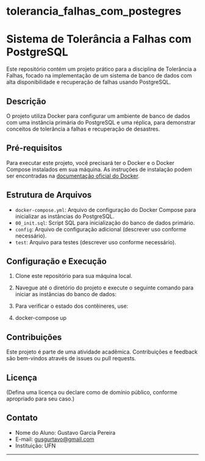 # tolerancia_falhas_com_postegres


# Sistema de Tolerância a Falhas com PostgreSQL

Este repositório contém um projeto prático para a disciplina de Tolerância a Falhas, focado na implementação de um sistema de banco de dados com alta disponibilidade e recuperação de falhas usando PostgreSQL.

## Descrição

O projeto utiliza Docker para configurar um ambiente de banco de dados com uma instância primária do PostgreSQL e uma réplica, para demonstrar conceitos de tolerância a falhas e recuperação de desastres.

## Pré-requisitos

Para executar este projeto, você precisará ter o Docker e o Docker Compose instalados em sua máquina. As instruções de instalação podem ser encontradas na [documentação oficial do Docker](https://docs.docker.com/get-docker/).

## Estrutura de Arquivos

- `docker-compose.yml`: Arquivo de configuração do Docker Compose para inicializar as instâncias do PostgreSQL.
- `00_init.sql`: Script SQL para inicialização do banco de dados primário.
- `config`: Arquivo de configuração adicional (descrever uso conforme necessário).
- `test`: Arquivo para testes (descrever uso conforme necessário).

## Configuração e Execução

1. Clone este repositório para sua máquina local.

2. Navegue até o diretório do projeto e execute o seguinte comando para iniciar as instâncias do banco de dados:



3. Para verificar o estado dos contêineres, use:



4. docker-compose up

## Contribuições

Este projeto é parte de uma atividade acadêmica. Contribuições e feedback são bem-vindos através de issues ou pull requests.

## Licença

(Defina uma licença ou declare como de domínio público, conforme apropriado para seu caso.)

## Contato

- Nome do Aluno: Gustavo Garcia Pereira
- E-mail: gusgurtavo@gmail.com
- Instituição: UFN

---

